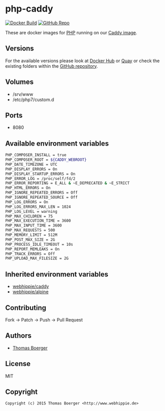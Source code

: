 # php-caddy

[![Docker Build](https://github.com/dockhippie/php-caddy/actions/workflows/docker.yml/badge.svg)](https://github.com/dockhippie/php-caddy/actions/workflows/docker.yml) [![GitHub Repo](https://img.shields.io/badge/github-repo-yellowgreen)](https://github.com/dockhippie/php-caddy)

These are docker images for [PHP][upstream] running on our
[Caddy image][parent].

## Versions

For the available versions please look at [Docker Hub][dockerhub] or
[Quay][quayio] or check the existing folders within the
[GitHub repository][github].

## Volumes

*  /srv/www
*  /etc/php7/custom.d

## Ports

*  8080

## Available environment variables

```bash
PHP_COMPOSER_INSTALL = true
PHP_COMPOSER_ROOT = ${CADDY_WEBROOT}
PHP_DATE_TIMEZONE = UTC
PHP_DISPLAY_ERRORS = On
PHP_DISPLAY_STARTUP_ERRORS = On
PHP_ERROR_LOG = /proc/self/fd/2
PHP_ERROR_REPORTING = E_ALL & ~E_DEPRECATED & ~E_STRICT
PHP_HTML_ERRORS = On
PHP_IGNORE_REPEATED_ERRORS = Off
PHP_IGNORE_REPEATED_SOURCE = Off
PHP_LOG_ERRORS = On
PHP_LOG_ERRORS_MAX_LEN = 1024
PHP_LOG_LEVEL = warning
PHP_MAX_CHILDREN = 75
PHP_MAX_EXECUTION_TIME = 3600
PHP_MAX_INPUT_TIME = 3600
PHP_MAX_REQUESTS = 500
PHP_MEMORY_LIMIT = 512M
PHP_POST_MAX_SIZE = 2G
PHP_PROCESS_IDLE_TIMEOUT = 10s
PHP_REPORT_MEMLEAKS = On
PHP_TRACK_ERRORS = Off
PHP_UPLOAD_MAX_FILESIZE = 2G
```

## Inherited environment variables

*  [webhippie/caddy](https://github.com/dockhippie/caddy#available-environment-variables)
*  [webhippie/alpine](https://github.com/dockhippie/alpine#available-environment-variables)

## Contributing

Fork -> Patch -> Push -> Pull Request

## Authors

*  [Thomas Boerger](https://github.com/tboerger)

## License

MIT

## Copyright

```console
Copyright (c) 2015 Thomas Boerger <http://www.webhippie.de>
```

[upstream]: https://secure.php.net
[parent]: https://github.com/dockhippie/caddy
[dockerhub]: https://hub.docker.com/r/webhippie/php-caddy/tags
[quayio]: https://quay.io/repository/webhippie/php-caddy?tab=tags
[github]: https://github.com/dockhippie/php-caddy
